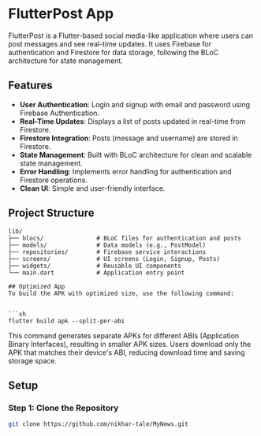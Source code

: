# FlutterPost App

FlutterPost is a Flutter-based social media-like application where users can post messages and see real-time updates. It uses Firebase for authentication and Firestore for data storage, following the BLoC architecture for state management.

## Features

- **User Authentication**: Login and signup with email and password using Firebase Authentication.
- **Real-Time Updates**: Displays a list of posts updated in real-time from Firestore.
- **Firestore Integration**: Posts (message and username) are stored in Firestore.
- **State Management**: Built with BLoC architecture for clean and scalable state management.
- **Error Handling**: Implements error handling for authentication and Firestore operations.
- **Clean UI**: Simple and user-friendly interface.

## Project Structure

```plaintext
lib/
├── blocs/               # BLoC files for authentication and posts
├── models/              # Data models (e.g., PostModel)
├── repositories/        # Firebase service interactions
├── screens/             # UI screens (Login, Signup, Posts)
├── widgets/             # Reusable UI components
└── main.dart            # Application entry point

## Optimized App
To build the APK with optimized size, use the following command:


```sh
flutter build apk --split-per-abi
```

This command generates separate APKs for different ABIs (Application Binary Interfaces), resulting in smaller APK sizes. Users download only the APK that matches their device's ABI, reducing download time and saving storage space.



## Setup

### Step 1: Clone the Repository

```sh
git clone https://github.com/nikhar-tale/MyNews.git
```
